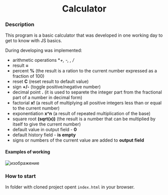 <h1 align='center'> Calculator </h1>

### Description
This program is a basic calculator that was developed in one working day to get to know with JS basics.   
   
During developing was implemented:  
- arithmetic operations **+, *-*, *, /**
- result **=**
- percent **%** (the result is a ration to the current number expressed as a fraction of 100)
- reset **C** (reset result to default value)
- sign **+/-** (toggle positive/negative number)
- decimal point **.** (it is used to separete the integer part from the fractional part of a number in decimal form)
- factorial **x!** (a result of multiplying all positive integers less than or equal to the current number)
- exponentiation **x^n** (a result of repeated multiplication of the base)
- square root **(sqrt(x))** (the result is a number that can be multiplied by itself to give the current number)
- default value in output field - **0**
- default history field - **is empty**
- signs or numbers of the current value are added to **output field**

#### Examples of working    
![изображение](https://user-images.githubusercontent.com/108219165/184618737-eae5b561-e9be-41ac-a14e-a83663f184a3.png)   

### How to start
In folder with cloned project opent `index.html` in your browser.  
